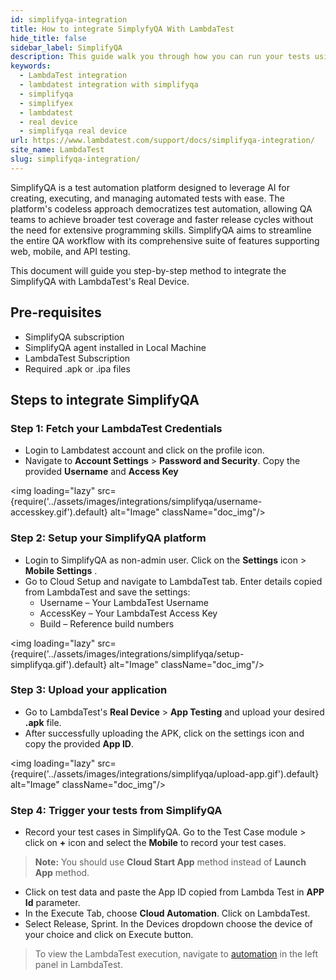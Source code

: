 ```yaml
---
id: simplifyqa-integration
title: How to integrate SimplyfyQA With LambdaTest
hide_title: false
sidebar_label: SimplifyQA
description: This guide walk you through how you can run your tests using simplifyqa after integrating on LambdaTest's real device.
keywords:
  - LambdaTest integration
  - lambdatest integration with simplifyqa
  - simplifyqa
  - simplifyex
  - lambdatest
  - real device
  - simplifyqa real device
url: https://www.lambdatest.com/support/docs/simplifyqa-integration/
site_name: LambdaTest
slug: simplifyqa-integration/
---
```

<script type="application/ld+json"
      dangerouslySetInnerHTML={{ __html: JSON.stringify({
       "@context": "https://schema.org",
        "@type": "BreadcrumbList",
        "itemListElement": [{
          "@type": "ListItem",
          "position": 1,
          "name": "LambdaTest",
          "item": "https://www.lambdatest.com"
        },{
          "@type": "ListItem",
          "position": 2,
          "name": "Support",
          "item": "https://www.lambdatest.com/support/docs/"
        },{
          "@type": "ListItem",
          "position": 3,
          "name": "SimplifyQA Integration",
          "item": "https://www.lambdatest.com/support/docs/simplifyqa-integration/"
        }]
      })
    }}
></script>
SimplifyQA is a test automation platform designed to leverage AI for creating, executing, and managing automated tests with ease. The platform's codeless approach democratizes test automation, allowing QA teams to achieve broader test coverage and faster release cycles without the need for extensive programming skills. SimplifyQA aims to streamline the entire QA workflow with its comprehensive suite of features supporting web, mobile, and API testing.

This document will guide you step-by-step method to integrate the SimplifyQA with LambdaTest's Real Device.

## Pre-requisites 
- SimplifyQA subscription 
- SimplifyQA agent installed in Local Machine 
- LambdaTest Subscription 
- Required .apk or .ipa files

## Steps to integrate SimplifyQA

### Step 1: Fetch your LambdaTest Credentials
- Login to Lambdatest account and click on the profile icon. 
- Navigate to **Account Settings** > **Password and Security**. Copy the provided **Username** and **Access Key**

<img loading="lazy" src={require('../assets/images/integrations/simplifyqa/username-accesskey.gif').default} alt="Image"  className="doc_img"/>

### Step 2: Setup your SimplifyQA platform
- Login to SimplifyQA as non-admin user. Click on the **Settings** icon > **Mobile Settings** .
- Go to Cloud Setup and navigate to LambdaTest tab. Enter details copied from LambdaTest and save the settings:
  - Username – Your LambdaTest Username
  - AccessKey – Your LambdaTest Access Key
  - Build – Reference build numbers

<img loading="lazy" src={require('../assets/images/integrations/simplifyqa/setup-simplifyqa.gif').default} alt="Image"  className="doc_img"/>

### Step 3: Upload your application
- Go to LambdaTest's **Real Device** > **App Testing** and upload your desired **.apk** file.
- After successfully uploading the APK, click on the settings icon and copy the provided **App ID**.

<img loading="lazy" src={require('../assets/images/integrations/simplifyqa/upload-app.gif').default} alt="Image"  className="doc_img"/>

### Step 4: Trigger your tests from SimplifyQA
- Record your test cases in SimplifyQA. Go to the Test Case module > click on **+** icon and select the **Mobile** to record your test cases.
> **Note:** You should use **Cloud Start App** method instead of **Launch App** method.
- Click on test data and paste the App ID copied from Lambda Test in **APP Id** parameter.
- In the Execute Tab, choose **Cloud Automation**. Click on LambdaTest.
- Select Release, Sprint. In the Devices dropdown choose the device of your choice and click on Execute button.
> To view the LambdaTest execution, navigate to [automation](https://appautomation.lambdatest.com/build) in the left panel in LambdaTest.